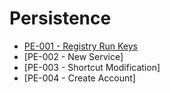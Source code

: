 # Persistence

* [PE-001 - Registry Run Keys](https://pentestlab.blog/2019/10/01/persistence-registry-run-keys/)
* [PE-002 - New Service]
* [PE-003 - Shortcut Modification]
* [PE-004 - Create Account]
